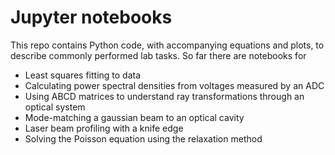 # Jupyter notebooks

This repo contains Python code, with accompanying equations and plots, to describe commonly performed lab tasks. So far there are notebooks for

* Least squares fitting to data
* Calculating power spectral densities from voltages measured by an ADC
* Using ABCD matrices to understand ray transformations through an optical system
* Mode-matching a gaussian beam to an optical cavity
* Laser beam profiling with a knife edge
* Solving the Poisson equation using the relaxation method
